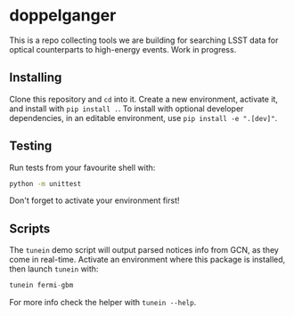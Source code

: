 # doppelganger

This is a repo collecting tools we are building for searching LSST data for optical counterparts to high-energy events.
Work in progress.

## Installing

Clone this repository and `cd` into it. Create a new environment, activate it, and install with `pip install .`.
To install with optional developer dependencies, in an editable environment, use `pip install -e ".[dev]"`.

## Testing

Run tests from your favourite shell with:
```bash
python -m unittest
```
Don't forget to activate your environment first!

## Scripts

The `tunein` demo script will output parsed notices info from GCN, as they come in real-time.
Activate an environment where this package is installed, then launch `tunein` with:

```python
tunein fermi-gbm
```

For more info check the helper with `tunein --help`.